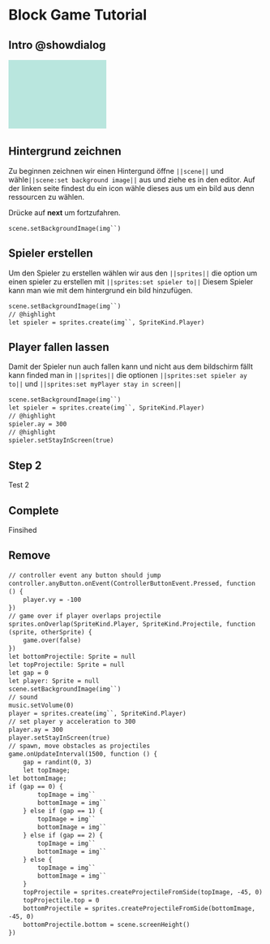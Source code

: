 # Block Game Tutorial

## Intro @showdialog

![test image](https://raw.githubusercontent.com/IceOPede/test-arcade-tutorial/master/docs/static/tutorials/img.png)

## Hintergrund zeichnen

Zu beginnen zeichnen wir einen Hintergund öffne ``||scene||`` und wähle``||scene:set background image||`` aus und ziehe es in den editor.
Auf der linken seite findest du ein icon wähle dieses aus um ein bild aus denn ressourcen zu wählen.

Drücke auf **next** um fortzufahren.

```blocks
scene.setBackgroundImage(img``)
```

## Spieler erstellen

Um den Spieler zu erstellen wählen wir aus den ``||sprites||`` die option um einen spieler zu erstellen mit ``||sprites:set spieler to||``
Diesem Spieler kann man wie mit dem hintergrund ein bild hinzufügen.

```blocks
scene.setBackgroundImage(img``)
// @highlight
let spieler = sprites.create(img``, SpriteKind.Player)
```

## Player fallen lassen

Damit der Spieler nun auch fallen kann und nicht aus dem bildschirm fällt kann finded man in ``||sprites||`` die optionen 
``||sprites:set spieler ay to||`` und ``||sprites:set myPlayer stay in screen||``

```blocks
scene.setBackgroundImage(img``)
let spieler = sprites.create(img``, SpriteKind.Player)
// @highlight
spieler.ay = 300
// @highlight
spieler.setStayInScreen(true)
```

## Step 2

Test 2

## Complete

Finsihed


## Remove 

```blocks
// controller event any button should jump
controller.anyButton.onEvent(ControllerButtonEvent.Pressed, function () {
    player.vy = -100
})
// game over if player overlaps projectile
sprites.onOverlap(SpriteKind.Player, SpriteKind.Projectile, function (sprite, otherSprite) {
    game.over(false)
})
let bottomProjectile: Sprite = null
let topProjectile: Sprite = null
let gap = 0
let player: Sprite = null
scene.setBackgroundImage(img``)
// sound
music.setVolume(0)
player = sprites.create(img``, SpriteKind.Player)
// set player y acceleration to 300
player.ay = 300
player.setStayInScreen(true)
// spawn, move obstacles as projectiles
game.onUpdateInterval(1500, function () {
    gap = randint(0, 3)
    let topImage;
let bottomImage;
if (gap == 0) {
        topImage = img``
        bottomImage = img``
    } else if (gap == 1) {
        topImage = img``
        bottomImage = img``
    } else if (gap == 2) {
        topImage = img``
        bottomImage = img``
    } else {
        topImage = img``
        bottomImage = img``
    }
    topProjectile = sprites.createProjectileFromSide(topImage, -45, 0)
    topProjectile.top = 0
    bottomProjectile = sprites.createProjectileFromSide(bottomImage, -45, 0)
    bottomProjectile.bottom = scene.screenHeight()
})
```